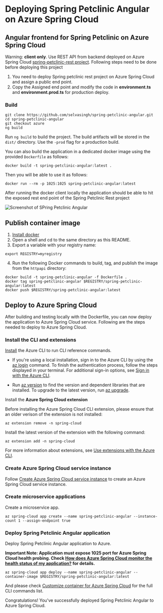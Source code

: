# Deploying Spring Petclinic Angular on Azure Spring Cloud

## Angular frontend for Spring Petclinic on Azure Spring Cloud


Warning: **client only**. 
  Use REST API from backend deployed on Azure Spring Cloud [spring-petclinic-rest project](https://github.com/selvasingh/spring-petclinic-rest/blob/azure/README.md). Following steps need to be done before deploying this project 
1) You need to deploy Spring petclinic rest project on Azure Spring Cloud and assign a public end point. 
2) Copy the Assigned end point and modify the code in **environment.ts** and **environment.prod.ts** for production deploy.

### Build
```
git clone https://github.com/selvasingh/spring-petclinic-angular.git
cd spring-petclinic-angular
git checkout azure
ng build 
```

Run `ng build` to build the project. The build artifacts will be stored in the `dist/` directory. Use the `-prod` flag for a production build.

You can also build the application in a dedicated docker image using the provided `Dockerfile` as follows:

```
docker build -t spring-petclinic-angular:latest .
```

Then you will be able to use it as follows:

```
docker run --rm -p 1025:1025 spring-petclinic-angular:latest
```
After running the docker client locally the application should be able to hit the exposed rest end point of the Spring Petclinic Rest project
 
![Screenshot of SPring Petclinic Angular](https://cloud.githubusercontent.com/assets/838318/23263243/f4509c4a-f9dd-11e6-951b-69d0ef72d8bd.png)

## Publish container image

 1. [Install docker](https://docs.docker.com/engine/install/)
 2. Open a shell and cd to the same directory as this README.
 3. Export a variable with your registry name:

```cli
export REGISTRY=myregistry
```

 4. Run the following Docker commands to build, tag, and publish the image from the `httpapi` directory:

```cli
docker build -t spring-petclinic-angular -f Dockerfile .
docker tag spring-petclinic-angular $REGISTRY/spring-petclinic-angular:latest
docker push $REGISTRY/spring-petclinic-angular:latest
```

## Deploy to Azure Spring Cloud

After building and testing locally with the Dockerfile, you can now deploy the application to Azure Spring Cloud service. Following are the steps needed to deploy to Azure Spring Cloud.

### Install the CLI and extensions
 [Install](https://docs.microsoft.com/cli/azure/install-azure-cli) the Azure CLI to run CLI reference commands. 

- If you're using a local installation, sign in to the Azure CLI by using the [az login](https://docs.microsoft.com/cli/azure/reference-index?view=azure-cli-latest#az_login) command. To finish the authentication process, follow the steps displayed in your terminal. For additional sign-in options, see [Sign in with the Azure CLI](https://docs.microsoft.com/cli/azure/authenticate-azure-cli).

 - Run [az version](https://docs.microsoft.com/cli/azure/reference-index?#az_version) to find the version and dependent libraries that are installed. To upgrade to the latest version, run [az upgrade](https://docs.microsoft.com/cli/azure/reference-index?#az_upgrade).

Install the **Azure Spring Cloud extension**

Before installing the Azure Spring Cloud CLI extension, please ensure that an older verison of the extension is not installed:

```azurecli-interactive
az extension remove -n spring-cloud
```

Install the latest version of the extension with the following command:

```azurecli-interactive
az extension add -n spring-cloud
```

For more information about extensions, see [Use extensions with the Azure CLI](https://docs.microsoft.com/cli/azure/azure-cli-extensions-overview).

 
### Create Azure Spring Cloud service instance

Follow [Create Azure Spring Cloud service instance](https://github.com/selvasingh/spring-petclinic-rest/blob/azure/README.md#create-azure-spring-cloud-service-instance) to create an Azure Spring Cloud service instance.

### Create microservice applications

Create a microservice app.

```azurecli-interactive
az spring-cloud app create --name spring-petclinic-angular --instance-count 1 --assign-endpoint true
```

### Deploy Spring Petclinic Angular application

Deploy Spring Petclinic Angular application to Azure. 

**Important Note: Application must expose 1025 port for Azure Spring Cloud health probing. Check [How does Azure Spring Cloud monitor the health status of my application?](https://docs.microsoft.com/en-us/azure/spring-cloud/faq?pivots=programming-language-java#how-does-azure-spring-cloud-monitor-the-health-status-of-my-application) for details.**

```azurecli-interactive
az spring-cloud app deploy --name spring-petclinic-angular --container-image $REGISTRY/spring-petclinic-angular:latest
```

And please check [Customize container for Azure Spring Cloud](https://github.com/LGDoor/azure-cli-extensions/blob/xiangy/byoc/src/spring-cloud/README_CONTAINER.md) for the full CLI commands list.

Congratulations! You've successfully deployed Spring Petclinic Angular to Azure Spring Cloud.
